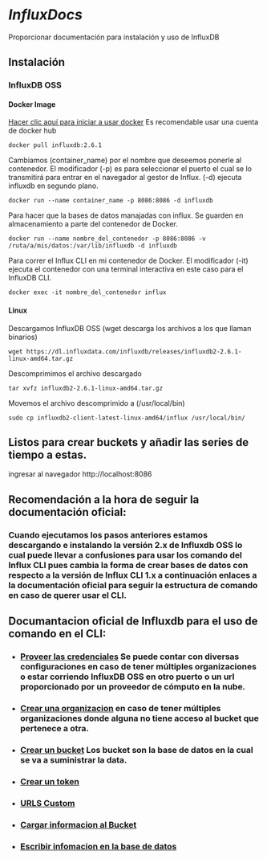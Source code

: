 # <em> InfluxDocs </em>
Proporcionar documentación para instalación y uso de InfluxDB

## Instalación

### InfluxDB OSS

#### Docker Image

[Hacer clic aquí para iniciar a usar docker](https://www.docker.com/get-started/)
Es recomendable usar una cuenta de docker hub

```Docker Image
docker pull influxdb:2.6.1
```
Cambiamos (container_name) por el nombre que deseemos ponerle al contenedor. El modificador (-p) es para seleccionar el puerto el cual se lo transmitirá para entrar en el navegador al gestor de Influx. (-d) ejecuta influxdb en segundo plano.
```
docker run --name container_name -p 8086:8086 -d influxdb
```
Para hacer que la bases de datos manajadas con influx. Se guarden en almacenamiento a parte del contenedor de Docker. 
```
docker run --name nombre_del_contenedor -p 8086:8086 -v /ruta/a/mis/datos:/var/lib/influxdb -d influxdb
```
Para correr el Influx CLI en mi contenedor de Docker. El modificador (-it) ejecuta el contenedor con una terminal interactiva en este caso para el InfluxDB CLI.
```
docker exec -it nombre_del_contenedor influx
```

#### Linux
Descargamos InfluxDB OSS (wget descarga los archivos a los que llaman binarios)

```Linux 
wget https://dl.influxdata.com/influxdb/releases/influxdb2-2.6.1-linux-amd64.tar.gz
```
Descomprimimos el archivo descargado

```
tar xvfz influxdb2-2.6.1-linux-amd64.tar.gz
```
Movemos el archivo descomprimido a (/usr/local/bin)

```
sudo cp influxdb2-client-latest-linux-amd64/influx /usr/local/bin/
```
## Listos para crear buckets y añadir las series de tiempo a estas.
ingresar al navegador http://localhost:8086

## Recomendación a la hora de seguir la documentación oficial:
### Cuando ejecutamos los pasos anteriores estamos descargando e instalando la versión 2.x de Influxdb OSS lo cual puede llevar a confusiones para usar los comando del Influx CLI pues cambia la forma de crear bases de datos con respecto a la versión de Influx CLI 1.x a continuación enlaces a la documentación oficial para seguir la estructura de comando en caso de querer usar el CLI.
## Documantacion oficial de Influxdb para el uso de comando en el CLI:
* ### [Proveer las credenciales](https://docs.influxdata.com/influxdb/v2.6/reference/cli/influx/#provide-required-authentication-credentials) Se puede contar con diversas configuraciones en caso de tener múltiples organizaciones o estar corriendo InfluxDB OSS en otro puerto o un url proporcionado por un proveedor de cómputo en la nube.
* ### [Crear una organizacion](https://docs.influxdata.com/influxdb/v2.6/organizations/create-org/) en caso de tener múltiples organizaciones donde alguna no tiene acceso al bucket que pertenece a otra.
* ### [Crear un bucket](https://docs.influxdata.com/influxdb/v2.6/reference/cli/influx/bucket/create/) Los bucket son la base de datos en la cual se va a suministrar la data.
* ### [Crear un token](https://docs.influxdata.com/influxdb/cloud/security/tokens/create-token/)
* ### [URLS Custom](https://docs.influxdata.com/influxdb/v2.6/reference/urls/)
* ### [Cargar informacion al Bucket](https://docs.influxdata.com/influxdb/cloud/write-data/no-code/load-data/)
* ### [Escribir infomacion en la base de datos](https://docs.influxdata.com/influxdb/v2.6/write-data/developer-tools/influx-cli/)
